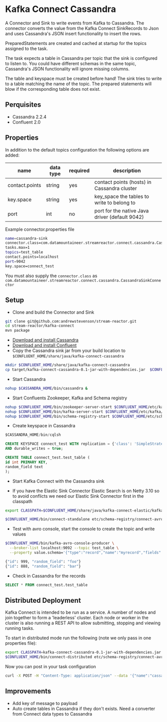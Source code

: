 # Kafka Connect Cassandra

A Connector and Sink to write events from Kafka to Cassandra. The connector converts the value from the Kafka Connect SinkRecords to Json and uses Cassandra's JSON insert functionality to insert the rows.

PreparedStatements are created and cached at startup for the topics assigned to the task.

The task expects a table in Cassandra per topic that the sink is configured to listen to. You could have different schemas in the same topic, Cassandra's JSON functionality will ignore missing columns.

The table and keyspace must be created before hand! The sink tries to write to a table matching the name of the topic. The prepared statements will blow if the corresponding table does not exist.

## Perquisites

* Cassandra 2.2.4
* Confluent 2.0

## Properties

In addition to the default topics configuration the following options are added:

name | data type | required | description
-----|-----------|----------|------------
contact.points | string | yes | contact points (hosts) in Cassandra cluster
key.space | string | yes | key_space the tables to write to belong to
port | int | no | port for the native Java driver (default 9042)

Example connector.properties file

```bash 
name=cassandra-sink
connector.class=com.datamountaineer.streamreactor.connect.cassandra.CassandraSinkConnector
tasks.max=1
topics=test_table
contact.points=localhost
port=9042
key.space=connect_test
```

You must also supply the `connector.class` as `com.datamountaineer.streamreactor.connect.cassandra.CassandraSinkConnector`

## Setup

* Clone and build the Connector and Sink

```bash
git clone git@github.com:andrewstevenson/stream-reactor.git
cd stream-reactor/kafka-connect
mvn package
```

* [Download and install Cassandra](http://cassandra.apache.org/)
* [Download and install Confluent](http://www.confluent.io/)
* Copy the Cassandra sink jar from your build location to `$CONFLUENT_HOME/share/java/kafka-connect-cassandra`

```bash
mkdir $CONFLUENT_HOME/share/java/kafka-connect-cassandra
cp target/kafka-connect-cassandra-0.1-jar-with-dependencies.jar  $CONFLUENT_HOME/share/java/kafka-connect-cassandra/
```
    
* Start Cassandra

```bash
nohup $CASSANDRA_HOME/bin/cassandra &
```
    
* Start Confluents Zookeeper, Kafka and Schema registry

```bash
nohup $CONFLUENT_HOME/bin/zookeeper-server-start $CONFLUENT_HOME/etc/kafka/zookeeper.properties &
nohup $CONFLUENT_HOME/bin/kafka-server-start $CONFLUENT_HOME/etc/kafka/server.properties &
nohup $CONFLUENT_HOME/bin/schema-registry-start $CONFLUENT_HOME/etc/schema-registry/schema-registry.properties &"
```
    
* Create keyspace in Cassandra

```sql
$CASSANDRA_HOME/bin/cqlsh
```

```sql
CREATE KEYSPACE connect_test WITH replication = {'class': 'SimpleStrategy', 'replication_factor': '3'}  
AND durable_writes = true;

CREATE TABLE connect_test.test_table (
id int PRIMARY KEY,
random_field text
); 
```
    
* Start Kafka Connect with the Cassandra sink

* If you have the Elastic Sink Connector
Elastic Search is on Netty 3.10 so to avoid conflicts we need our Elastic Sink Connector first in the classpath

```bash
export CLASSPATH=$CONFLUENT_HOME/share/java/kafka-connect-elastic/kafka-connect-elastic-0.1-jar-with-dependencies.jar;

$CONFLUENT_HOME/bin/connect-standalone etc/schema-registry/connect-avro-standalone.properties etc/kafka-connect-cassandra/cassandra.properties
```

* Test with avro console, start the console to create the topic and write values

```bash
$CONFLUENT_HOME/bin/kafka-avro-console-producer \
  --broker-list localhost:9092 --topic test_table \
  --property value.schema='{"type":"record","name":"myrecord","fields":[{"name":"id","type":"int"}, {"name":"random_field", "type": "string"}]}'
```

```bash
{"id": 999, "random_field": "foo"}
{"id": 888, "random_field": "bar"}
```
    
* Check in Cassandra for the records

```sql
SELECT * FROM connect_test.test_table
``` 

## Distributed Deployment
    
Kafka Connect is intended to be run as a service. A number of nodes and join together to form a 'leaderless' cluster. Each node or worker in
the cluster is also running a REST API to allow submitting, stopping and viewing running tasks.

To start in distributed mode run the following (note we only pass in one properties file):

```bash
export CLASSPATH=kafka-connect-cassandra-0.1-jar-with-dependencies.jar
$CONFLUENT_HOME/bin/connect-distributed etc/schema-registry/connect-avro-distributed.properties
```

Now you can post in your task configuration

```bash
curl -X POST -H "Content-Type: application/json" --data '{"name":"cassandra-sink","config": {"connector.class":"com.datamountaineer.streamreactor.connect.cassandra.CassandraSinkConnector","tasks.max":"1","topics":"test_table","contact.points":"localhost","port":"9042","key.space":"connect_test"}}' http://localhost:8083/connectors
```

## Improvements
* Add key of message to payload
* Auto create tables in Cassandra if they don't exists. Need a converter from Connect data types to Cassandra
